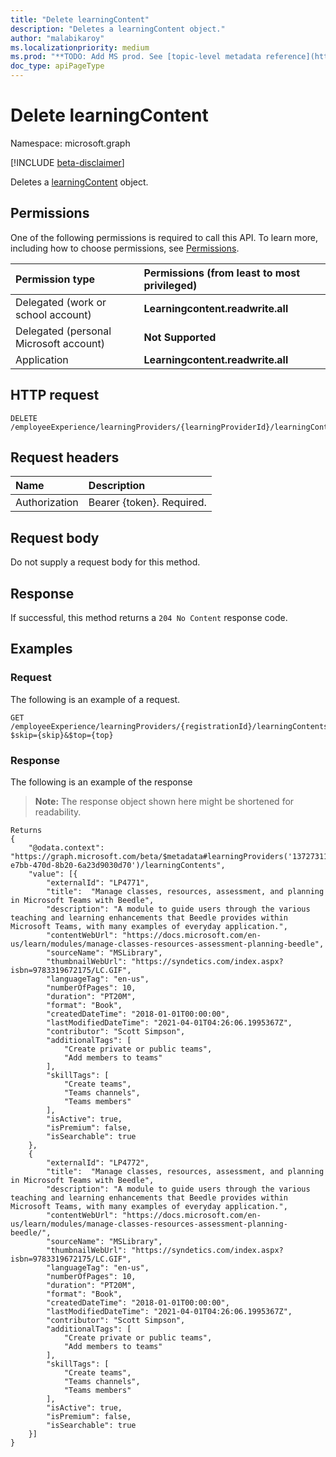 ```yaml
---
title: "Delete learningContent"
description: "Deletes a learningContent object."
author: "malabikaroy"
ms.localizationpriority: medium
ms.prod: "**TODO: Add MS prod. See [topic-level metadata reference](https://aka.ms/msgo?pagePath=API/Document/Guidelines/Metadata)**"
doc_type: apiPageType
---
```


# Delete learningContent
Namespace: microsoft.graph

[!INCLUDE [beta-disclaimer](../../includes/beta-disclaimer.md)]

Deletes a [learningContent](../resources/learningcontent.md) object.

## Permissions
One of the following permissions is required to call this API. To learn more, including how to choose permissions, see [Permissions](/graph/permissions-reference).

|Permission type|Permissions (from least to most privileged)|
|:---|:---|
|Delegated (work or school account)|**Learningcontent.readwrite.all**|
|Delegated (personal Microsoft account)|**Not Supported**|
|Application|**Learningcontent.readwrite.all**|

## HTTP request

<!-- {
  "blockType": "ignored"
}
-->
``` http
DELETE /employeeExperience/learningProviders/{learningProviderId}/learningContents/{learningContentId}/$ref
```

## Request headers
|Name|Description|
|:---|:---|
|Authorization|Bearer {token}. Required.|

## Request body
Do not supply a request body for this method.

## Response

If successful, this method returns a `204 No Content` response code.

## Examples

### Request
The following is an example of a request.
<!-- {
  "blockType": "request",
  "name": "delete_learningcontent"
}
-->
``` http 
GET /employeeExperience/learningProviders/{registrationId}/learningContents?$skip={skip}&$top={top} 
```


### Response
The following is an example of the response
>**Note:** The response object shown here might be shortened for readability.
<!-- {
  "blockType": "response",
  "truncated": true
}
-->
``` http
Returns
{
    "@odata.context": "https://graph.microsoft.com/beta/$metadata#learningProviders('13727311-e7bb-470d-8b20-6a23d9030d70')/learningContents",
    "value": [{
        "externalId": "LP4771",
        "title":  "Manage classes, resources, assessment, and planning in Microsoft Teams with Beedle",
        "description": "A module to guide users through the various teaching and learning enhancements that Beedle provides within Microsoft Teams, with many examples of everyday application.",
        "contentWebUrl": "https://docs.microsoft.com/en-us/learn/modules/manage-classes-resources-assessment-planning-beedle",
        "sourceName": "MSLibrary",
        "thumbnailWebUrl": "https://syndetics.com/index.aspx?isbn=9783319672175/LC.GIF",
        "languageTag": "en-us",
        "numberOfPages": 10,
        "duration": "PT20M",
        "format": "Book",
        "createdDateTime": "2018-01-01T00:00:00",
        "lastModifiedDateTime": "2021-04-01T04:26:06.1995367Z",
        "contributor": "Scott Simpson",
        "additionalTags": [
            "Create private or public teams",
            "Add members to teams"
        ],
        "skillTags": [
            "Create teams",
            "Teams channels",
            "Teams members"
        ],
        "isActive": true,
        "isPremium": false,
        "isSearchable": true
    },
    {
        "externalId": "LP4772",
        "title":  "Manage classes, resources, assessment, and planning in Microsoft Teams with Beedle",
        "description": "A module to guide users through the various teaching and learning enhancements that Beedle provides within Microsoft Teams, with many examples of everyday application.",
        "contentWebUrl": "https://docs.microsoft.com/en-us/learn/modules/manage-classes-resources-assessment-planning-beedle/",
        "sourceName": "MSLibrary",
        "thumbnailWebUrl": "https://syndetics.com/index.aspx?isbn=9783319672175/LC.GIF",
        "languageTag": "en-us",
        "numberOfPages": 10,
        "duration": "PT20M",
        "format": "Book",
        "createdDateTime": "2018-01-01T00:00:00",
        "lastModifiedDateTime": "2021-04-01T04:26:06.1995367Z",
        "contributor": "Scott Simpson",
        "additionalTags": [
            "Create private or public teams",
            "Add members to teams"
        ],
        "skillTags": [
            "Create teams",
            "Teams channels",
            "Teams members"
        ],
        "isActive": true,
        "isPremium": false,
        "isSearchable": true
    }]
}


```


